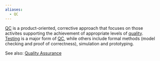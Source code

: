 ```yaml
---
aliases:
  - QC
---
```

[QC](.md) is a product-oriented, corrective approach that focuses on those activites supporting the achievement of appropriate levels of [quality](Quality.md). [Testing](Testing.md) is a major form of [QC](.md), while others include formal methods (model checking and proof of correctness), simulation and prototyping.

See also: [Quality Assurance](Quality%20Assurance.md)
